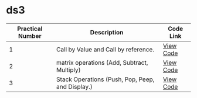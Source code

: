 # ds3

| Practical Number | Description                                         | Code Link                      |
|------------------|-----------------------------------------------------|--------------------------------|
| 1                | Call by Value and Call by reference.                | [View Code](lab1/1callby.c)    |
| 2                | matrix operations (Add, Subtract, Multiply)         | [View Code](lab1/2matrix.c)    |
| 3                | Stack Operations (Push, Pop, Peep, and Display.)    | [View Code](lab2/3stack.c)     |

